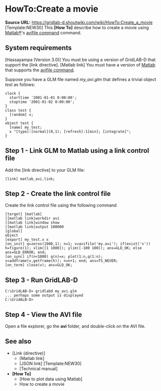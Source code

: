 # HowTo:Create a movie

**Source URL:** https://gridlab-d.shoutwiki.com/wiki/HowTo:Create_a_movie
[Template:NEW30] This **[How To]** describe how to create a movie using [Matlab®](http://www.mathworks.com)'s [avifile command](http://www.mathworks.com/help/techdoc/ref/avifile.html) command. 

## System requirements

[Hassayampa (Version 3.0)]
    You must be using a version of GridLAB-D that support the [link directive].
[Matlab link]
    You must have a version of [Matlab](http://www.mathworks.com) that supports the [avifile command](http://www.mathworks.com/help/techdoc/ref/avifile.html).

Suppose you have a GLM file named _my_avi.glm_ that defines a trivial object _test_ as follows: 
    
    
    clock {
      starttime '2001-01-01 0:00:00';
      stoptime '2001-01-02 0:00:00';
    }
    class test {
      [random] x;
    }
    object test {
      [name] my_test;
      x "[type]:[normal](0,1); [refresh]:1[min]; [integrate]";
    }
    

## Step 1 - Link GLM to Matlab using a link control file

Add the [link directive] to your GLM file: 
    
    
    [link] matlab_avi.link;
    

## Step 2 - Create the link control file

Create the link control file using the following command 
    
    
    [target] [matlab]
    [[matlab link|workdir avi
    [[matlab link|window show
    [[matlab link|output 100000
    [global]
    object
    [export] my_test.x x
    [on_init] q=zeros(1000,1); n=1; v=avifile('my.avi'); if(exist('v')) h=figure(1); xlim([1 1000]); ylim([-100 100]); ans=GLD_OK; else ans=GLD_ERROR; end;
    [on_sync] if(n<1000) q(n)=x; plot(1:n,q(1:n); v=addframe(v,getframe(h)); n=n+1; end; ans=TS_NEVER;
    [on_term] close(v); ans=GLD_OK;
    

## Step 3 - Run GridLAB-D
    
    
    C:\GridLAB-D> gridlabd my_avi.glm
    ... perhaps some output is displayed
    C:\GridALB-D>
    

## Step 4 - View the AVI file

Open a file explorer, go the **avi** folder, and double-click on the AVI file. 

## See also

  * [Link (directive)]
    * [Matlab link]
    * [JSON link] [Template:NEW30]
    * [Technical manual]
  * **[How To]**
    * [How to plot data using Matlab]
    * How to create a movie

